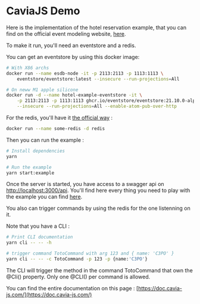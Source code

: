 # CaviaJS Demo

Here is the implementation of the hotel reservation example, that you can find on the official event modeling website, [here](https://eventmodeling.org/posts/what-is-event-modeling/blueprint_large.jpg).

To make it run, you'll need an eventstore and a redis. 

You can get an eventstore by using this docker image:
```bash
# With X86 archs
docker run --name esdb-node -it -p 2113:2113 -p 1113:1113 \
    eventstore/eventstore:latest --insecure --run-projections=All

# On neww M1 apple silicone
docker run -d --name hotel-example-eventstore -it \
    -p 2113:2113 -p 1113:1113 ghcr.io/eventstore/eventstore:21.10.0-alpha-arm64v8 \
    --insecure --run-projections=All --enable-atom-pub-over-http
```

For the redis, you'll have it [the official way](https://hub.docker.com/_/redis) : 
```bash
docker run --name some-redis -d redis
```

Then you can run the example :
```bash
# Install dependencies
yarn

# Run the example
yarn start:example
```

Once the server is started, you have access to a swagger api on [http://localhost:3000/api](http://localhost:3000/api). You'll find here every thing you need to play with the example you can find [here](https://eventmodeling.org/posts/what-is-event-modeling/).

You also can trigger commands by using the redis for the one listenning on it.

Note that you have a CLI : 
```bash
# Print CLI documentation
yarn cli -- -- -h

# trigger command TotoCommand with arg 123 and { name: 'C3PO' }
yarn cli -- -- -c TotoCommand -p 123 -p {name:'C3PO'}
```
The CLI will trigger the method in the command TotoCommand that own the @Cli() property. Only one @CLI() per command is allowed.

You can find the entire documentation on this page : [https://doc.cavia-js.com/](https://doc.cavia-js.com/)
